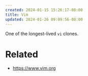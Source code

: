 ```yaml
---
created: 2024-01-15 15:26:17-08:00
title: Vim
updated: 2024-01-26 09:09:56-08:00
---
```


One of the longest-lived `vi` clones.

# Related

* https://www.vim.org